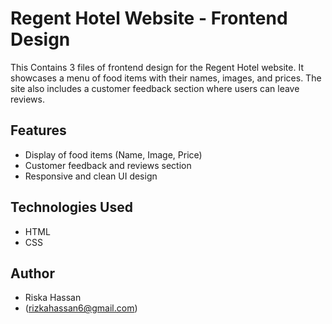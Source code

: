 # Regent Hotel Website - Frontend Design

This Contains 3 files of frontend design for the Regent Hotel website. It showcases a menu of food items with their names, images, and prices. The site also includes a customer feedback section where users can leave reviews.

## Features
- Display of food items (Name, Image, Price)
- Customer feedback and reviews section
- Responsive and clean UI design

## Technologies Used
- HTML
- CSS

## Author
- Riska Hassan
- (rizkahassan6@gmail.com)
